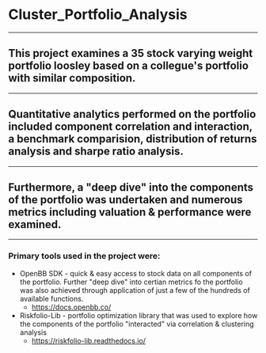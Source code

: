 # Cluster_Portfolio_Analysis
***
## This project examines a 35 stock varying weight portfolio loosley based on a collegue's portfolio with similar composition.
***
## Quantitative analytics performed on the portfolio included component correlation and interaction, a benchmark comparision, distribution of returns analysis and sharpe ratio analysis. 
***
## Furthermore, a "deep dive" into the components of the portfolio was undertaken and numerous metrics including valuation & performance were examined.
***
### Primary tools used in the project were:
* OpenBB SDK - quick & easy access to stock data on all components of the portfolio.  Further "deep dive" into certian metrics fo the portfolio was also achieved through application of just a few of the hundreds of available functions.  
    * https://docs.openbb.co/
* Riskfolio-Lib - portfolio optimization library that was used to explore how the components of the portfolio "interacted" via correlation & clustering analysis
    *  https://riskfolio-lib.readthedocs.io/